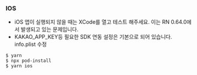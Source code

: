### IOS

- iOS 앱이 실행되지 않을 때는 XCode를 열고 테스트 해주세요. 이는 RN 0.64.0에서 발생되고 있는 문제입니다.
- KAKAO_APP_KEY등 필요한 SDK 연동 설정은 기본으로 되어 있습니다. info.plist 수정

```
$ yarn
$ npx pod-install
$ yarn ios
```

